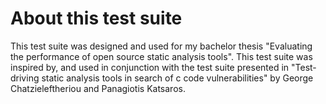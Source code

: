 # About this test suite

This test suite was designed and used for my bachelor thesis "Evaluating the performance of open source static analysis tools".
This test suite was inspired by, and used in conjunction with the test suite presented in "Test-driving static analysis tools in search of c code vulnerabilities" by George Chatzieleftheriou and Panagiotis Katsaros.

